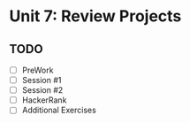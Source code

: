 # Unit 7: Review Projects
## TODO
- [ ] PreWork
- [ ] Session #1
- [ ] Session #2
- [ ] HackerRank
- [ ] Additional Exercises